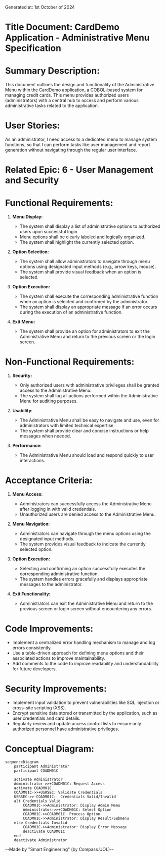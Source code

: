 Generated at: 1st October of 2024

# **Title Document:** CardDemo Application - Administrative Menu Specification

# **Summary Description:** 
This document outlines the design and functionality of the Administrative Menu within the CardDemo application, a COBOL-based system for managing credit cards. This menu provides authorized users (administrators) with a central hub to access and perform various administrative tasks related to the application.

# **User Stories:**

As an administrator, I need access to a dedicated menu to manage system functions, so that I can perform tasks like user management and report generation without navigating through the regular user interface.

# **Related Epic:** 6 - User Management and Security

# **Functional Requirements:**

1.  **Menu Display:**
    *   The system shall display a list of administrative options to authorized users upon successful login.
    *   Menu options shall be clearly labeled and logically organized.
    *   The system shall highlight the currently selected option.

2.  **Option Selection:**
    *   The system shall allow administrators to navigate through menu options using designated input methods (e.g., arrow keys, mouse).
    *   The system shall provide visual feedback when an option is selected.

3.  **Option Execution:**
    *   The system shall execute the corresponding administrative function when an option is selected and confirmed by the administrator.
    *   The system shall display an appropriate message if an error occurs during the execution of an administrative function.

4.  **Exit Menu:**
    *   The system shall provide an option for administrators to exit the Administrative Menu and return to the previous screen or the login screen.

# **Non-Functional Requirements:**

1.  **Security:**
    *   Only authorized users with administrative privileges shall be granted access to the Administrative Menu.
    *   The system shall log all actions performed within the Administrative Menu for auditing purposes.

2.  **Usability:**
    *   The Administrative Menu shall be easy to navigate and use, even for administrators with limited technical expertise.
    *   The system shall provide clear and concise instructions or help messages when needed.

3.  **Performance:**
    *   The Administrative Menu should load and respond quickly to user interactions.

# **Acceptance Criteria:**

1.  **Menu Access:**
    *   Administrators can successfully access the Administrative Menu after logging in with valid credentials.
    *   Unauthorized users are denied access to the Administrative Menu.

2.  **Menu Navigation:**
    *   Administrators can navigate through the menu options using the designated input methods.
    *   The system provides visual feedback to indicate the currently selected option.

3.  **Option Execution:**
    *   Selecting and confirming an option successfully executes the corresponding administrative function.
    *   The system handles errors gracefully and displays appropriate messages to the administrator.

4.  **Exit Functionality:**
    *   Administrators can exit the Administrative Menu and return to the previous screen or login screen without encountering any errors.

# **Code Improvements:**

*   Implement a centralized error handling mechanism to manage and log errors consistently.
*   Use a table-driven approach for defining menu options and their associated actions to improve maintainability.
*   Add comments to the code to improve readability and understandability for future developers.

# **Security Improvements:**

*   Implement input validation to prevent vulnerabilities like SQL injection or cross-site scripting (XSS).
*   Encrypt sensitive data stored or transmitted by the application, such as user credentials and card details.
*   Regularly review and update access control lists to ensure only authorized personnel have administrative privileges.

# **Conceptual Diagram:**

```mermaid
sequenceDiagram
    participant Administrator
    participant COADM01C

    activate Administrator
    Administrator->>+COADM01C: Request Access
    activate COADM01C
    COADM01C->>+USRSEC: Validate Credentials
    USRSEC->>-COADM01C:  Credentials Valid/Invalid
    alt Credentials Valid
        COADM01C->>Administrator: Display Admin Menu
        Administrator->>+COADM01C: Select Option
        COADM01C->>COADM01C: Process Option
        COADM01C->>Administrator: Display Result/Submenu
    else Credentials Invalid
        COADM01C->>Administrator: Display Error Message
        deactivate COADM01C
    end
    deactivate Administrator
```

--Made by "Smart Engineering" (by Compass.UOL)--